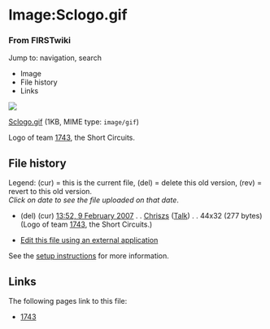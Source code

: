 

# Image:Sclogo.gif

### From FIRSTwiki

Jump to: navigation, search

  * Image
  * File history
  * Links

![](/media/3/35/Sclogo.gif)

[Sclogo.gif](/media/3/35/Sclogo.gif "Sclogo.gif" ) (1KB, MIME type:
`image/gif`)

Logo of team [1743](/index.php/1743 "1743" ), the Short Circuits.

## File history

Legend: (cur) = this is the current file, (del) = delete this old version,
(rev) = revert to this old version.  
_Click on date to see the file uploaded on that date_.

  * (del) (cur) [13:52, 9 February 2007](/media/3/35/Sclogo.gif "/media/3/35/Sclogo.gif" ) . . [Chriszs](/index.php?title=User:Chriszs&action=edit "User:Chriszs" ) ([Talk](/index.php?title=User_talk:Chriszs&action=edit "User talk:Chriszs" )) . . 44x32 (277 bytes) (Logo of team [1743](/index.php/1743 "1743" ), the Short Circuits.)
  

  * [Edit this file using an external application](/index.php?title=Image:Sclogo.gif&action=edit&externaledit=true&mode=file "Image:Sclogo.gif" )

See the [setup
instructions](http://meta.wikimedia.org/wiki/Help:External_editors
"http://meta.wikimedia.org/wiki/Help:External_editors" ) for more information.

## Links

The following pages link to this file:

  * [1743](/index.php/1743 "1743" )

